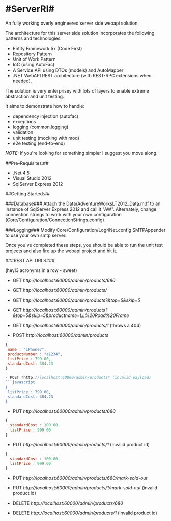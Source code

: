 #ServerRI#
========

An fully working overly engineered server side webapi solution.

The architecture for this server side solution incorporates the following patterns and technologies:

- Entity Framework 5x (Code First)
- Repository Pattern
- Unit of Work Pattern
- IoC (using AutoFac)
- A Service API using DTOs (models) and AutoMapper
- .NET WebAPI REST architecture (with REST-RPC extensions when needed).

The solution is very enterprisey with lots of layers to enable extreme abstraction and unit testing. 

It aims to demonstrate how to handle:
 - dependency injection (autofac)
 - exceptions
 - logging (common.logging)
 - validation
 - unit testing (mocking with moq)
 - e2e testing (end-to-end)
 
*NOTE:* If you're looking for something simpler I suggest you move along.

##Pre-Requisites:##

- .Net 4.5
- Visual Studio 2012
- SqlServer Express 2012 

##Getting Started:##

###Database###
Attach the Data/AdventureWorksLT2012_Data.mdf to an instance of SqlServer Express 2012 and call it "AW".
Alternately, change connection strings to work with your own configuration (Core/Configuration/ConnectionStrings.config)

###Logging###
Modify Core/Configuration/Log4Net.config SMTPAppender to use your own smtp server.

Once you've completed these steps, you should be able to run the unit test projects and also fire up the webapi project and hit it.

###REST API URLS###

(hey!3 acronyms in a row - sweet)

- GET *http://localhost:60000/admin/products/680*
- GET *http://localhost:60000/admin/products/*
- GET *http://localhost:60000/admin/products?&top=5&skip=5*
- GET *http://localhost:60000/admin/products?&top=5&skip=5&productname=LL%20Road%20Frame*
- GET *http://localhost:60000/admin/products/1* (throws a 404)

- POST *http://localhost:60000/admin/products* 
```javascript
{
 name : "iPhone7",
 productNumber : "a1234",
 listPrice : 799.00,
 standardCost: 384.23
}

- POST *http://localhost:60000/admin/products* (invalid payload)
```javascript
{
 listPrice : 799.00,
 standardCost: 384.23
}
```

- PUT *http://localhost:60000/admin/products/680*
```javascript
{
  standardCost : 100.00,
  listPrice : 999.00
}
```

- PUT *http://localhost:60000/admin/products/1* (invalid product id)
```javascript
{
  standardCost : 100.00,
  listPrice : 999.00
}
```

- PUT *http://localhost:60000/admin/products/680/mark-sold-out*
- PUT *http://localhost:60000/admin/products/1/mark-sold-out* (invalid product id)

- DELETE *http://localhost:60000/admin/products/680*
- DELETE *http://localhost:60000/admin/products/1* (invalid product id)
